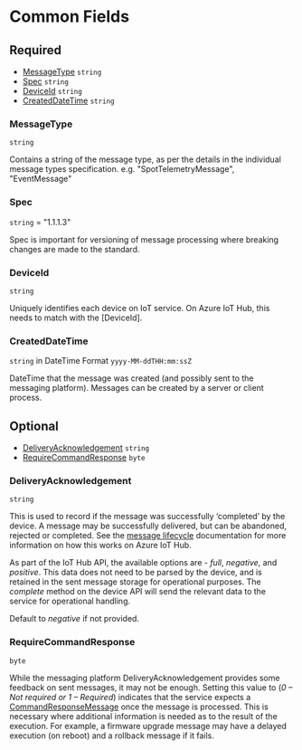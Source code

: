 # Common Fields

## Required

* [MessageType](#messagetype) ```string```
* [Spec](#spec) ```string```
* [DeviceId](#deviceid) ```string```
* [CreatedDateTime](#createddatetime) ```string```

### MessageType
```string``` 

Contains a string of the message type, as per the details in the individual message types specification. e.g. "SpotTelemetryMessage", "EventMessage"
### Spec
```string``` = "1.1.1.3"

Spec is important for versioning of message processing where breaking changes are made to the standard.
### DeviceId
```string``` 

Uniquely identifies each device on IoT service. On Azure IoT Hub, this needs to match with the [DeviceId]. 

### CreatedDateTime
```string``` in DateTime Format ```yyyy-MM-ddTHH:mm:ssZ```

DateTime that the message was created (and possibly sent to the messaging platform). Messages can be created by a server or client process.

## Optional

* [DeliveryAcknowledgement](#deliveryacknowledgement) ```string```
* [RequireCommandResponse](#requirecommandResponse) ```byte```

### DeliveryAcknowledgement
```string``` 

This is used to record if the message was successfully ‘completed’ by the device. A message may be successfully delivered, but can be abandoned, rejected or completed. See the [message lifecycle](https://docs.microsoft.com/en-us/azure/iot-hub/iot-hub-devguide-messages-c2d) documentation for more information on how this works on Azure IoT Hub.

As part of the IoT Hub API, the available options are - _full_, _negative_, and _positive_. This data does not need to be parsed by the device, and is retained in the sent message storage for operational purposes. The _complete_ method on the device API will send the relevant data to the service for operational handling.

Default to _negative_ if not provided.

### RequireCommandResponse
```byte``` 

While the messaging platform DeliveryAcknowledgement provides some feedback on sent messages, it may not be enough. Setting this value to (_0 – Not required or 1 – Required_) indicates that the service expects a [CommandResponseMessage](../01-DeviceToCloud/CommandResponseMessage) once the message is processed. This is necessary where additional information is needed as to the result of the execution. For example, a firmware upgrade message may have a delayed execution (on reboot) and a rollback message if it fails.